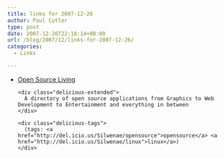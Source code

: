 ```yaml
---
title: links for 2007-12-26
author: Paul Cutler
type: post
date: 2007-12-26T22:18:14+00:00
url: /blog/2007/12/links-for-2007-12-26/
categories:
  - Links

---
```

<ul class="delicious">
  <li>
    <div class="delicious-link">
      <a href="http://www.osliving.com/index.html">Open Source Living</a>
    </div>
    
    <div class="delicious-extended">
      A directory of open source applications from Graphics to Web Development to Entertainment and everything in between
    </div>
    
    <div class="delicious-tags">
      (tags: <a href="http://del.icio.us/Silwenae/opensource">opensource</a> <a href="http://del.icio.us/Silwenae/linux">linux</a>)
    </div>
  </li>
</ul>